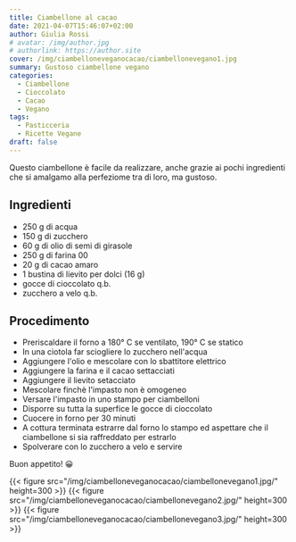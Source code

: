```yaml
---
title: Ciambellone al cacao
date: 2021-04-07T15:46:07+02:00
author: Giulia Rossi
# avatar: /img/author.jpg
# authorlink: https://author.site
cover: /img/ciambelloneveganocacao/ciambellonevegano1.jpg
summary: Gustoso ciambellone vegano
categories:
  - Ciambellone
  - Cioccolato
  - Cacao
  - Vegano
tags:
  - Pasticceria
  - Ricette Vegane
draft: false
---
```


Questo ciambellone è facile da realizzare, anche grazie ai pochi ingredienti che si amalgamo alla perfeziome tra di loro, ma gustoso.

## Ingredienti

* 250 g di acqua
* 150 g di zucchero
* 60 g di olio di semi di girasole
* 250 g di farina 00
* 20 g di cacao amaro
* 1 bustina di lievito per dolci (16 g)
* gocce di cioccolato q.b.
* zucchero a velo q.b.

## Procedimento

* Preriscaldare il forno a 180° C se ventilato, 190° C se statico
* In una ciotola far sciogliere lo zucchero nell'acqua
* Aggiungere l'olio e mescolare con lo sbattitore elettrico
* Aggiungere la farina e il cacao settacciati
* Aggiungere il lievito setacciato
* Mescolare finchè l'impasto non è omogeneo
* Versare l'impasto in uno stampo per ciambelloni
* Disporre su tutta la superfice le gocce di cioccolato
* Cuocere in forno per 30 minuti
* A cottura terminata estrarre dal forno lo stampo ed aspettare che il ciambellone si sia raffreddato per estrarlo
* Spolverare con lo zucchero a velo e servire

Buon appetito! 😀

{{< figure src="/img/ciambelloneveganocacao/ciambellonevegano1.jpg/" height=300  >}}
{{< figure src="/img/ciambelloneveganocacao/ciambellonevegano2.jpg/" height=300  >}}
{{< figure src="/img/ciambelloneveganocacao/ciambellonevegano3.jpg/" height=300  >}}